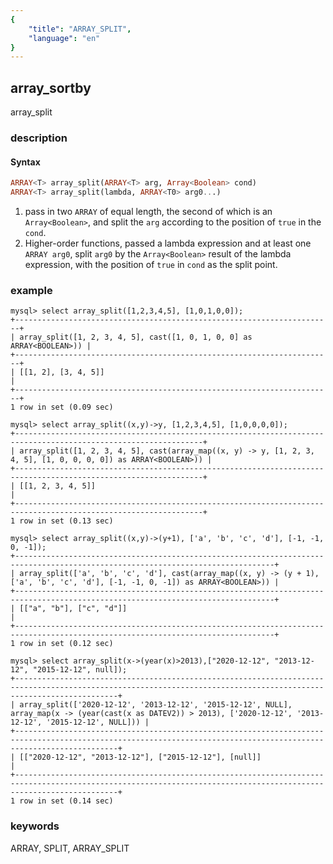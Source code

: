 ```yaml
---
{
    "title": "ARRAY_SPLIT",
    "language": "en"
}
---
```


<!-- 
Licensed to the Apache Software Foundation (ASF) under one
or more contributor license agreements.  See the NOTICE file
distributed with this work for additional information
regarding copyright ownership.  The ASF licenses this file
to you under the Apache License, Version 2.0 (the
"License"); you may not use this file except in compliance
with the License.  You may obtain a copy of the License at
  http://www.apache.org/licenses/LICENSE-2.0
Unless required by applicable law or agreed to in writing,
software distributed under the License is distributed on an
"AS IS" BASIS, WITHOUT WARRANTIES OR CONDITIONS OF ANY
KIND, either express or implied.  See the License for the
specific language governing permissions and limitations
under the License.
-->

## array_sortby

array_split

### description

#### Syntax

```sql
ARRAY<T> array_split(ARRAY<T> arg, Array<Boolean> cond)
ARRAY<T> array_split(lambda, ARRAY<T0> arg0...)
```

1. pass in two `ARRAY` of equal length, the second of which is an `Array<Boolean>`, and split the `arg` according to the position of `true` in the `cond`.
2. Higher-order functions, passed a lambda expression and at least one `ARRAY arg0`, split `arg0` by the `Array<Boolean>` result of the lambda expression, with the position of `true` in `cond` as the split point.

### example

```
mysql> select array_split([1,2,3,4,5], [1,0,1,0,0]);
+-----------------------------------------------------------------------+
| array_split([1, 2, 3, 4, 5], cast([1, 0, 1, 0, 0] as ARRAY<BOOLEAN>)) |
+-----------------------------------------------------------------------+
| [[1, 2], [3, 4, 5]]                                                   |
+-----------------------------------------------------------------------+
1 row in set (0.09 sec)

mysql> select array_split((x,y)->y, [1,2,3,4,5], [1,0,0,0,0]);
+----------------------------------------------------------------------------------------------------------------+
| array_split([1, 2, 3, 4, 5], cast(array_map((x, y) -> y, [1, 2, 3, 4, 5], [1, 0, 0, 0, 0]) as ARRAY<BOOLEAN>)) |
+----------------------------------------------------------------------------------------------------------------+
| [[1, 2, 3, 4, 5]]                                                                                              |
+----------------------------------------------------------------------------------------------------------------+
1 row in set (0.13 sec)

mysql> select array_split((x,y)->(y+1), ['a', 'b', 'c', 'd'], [-1, -1, 0, -1]);
+--------------------------------------------------------------------------------------------------------------------------------+
| array_split(['a', 'b', 'c', 'd'], cast(array_map((x, y) -> (y + 1), ['a', 'b', 'c', 'd'], [-1, -1, 0, -1]) as ARRAY<BOOLEAN>)) |
+--------------------------------------------------------------------------------------------------------------------------------+
| [["a", "b"], ["c", "d"]]                                                                                                       |
+--------------------------------------------------------------------------------------------------------------------------------+
1 row in set (0.12 sec)

mysql> select array_split(x->(year(x)>2013),["2020-12-12", "2013-12-12", "2015-12-12", null]);
+-------------------------------------------------------------------------------------------------------------------------------------------------------------------+
| array_split(['2020-12-12', '2013-12-12', '2015-12-12', NULL], array_map(x -> (year(cast(x as DATEV2)) > 2013), ['2020-12-12', '2013-12-12', '2015-12-12', NULL])) |
+-------------------------------------------------------------------------------------------------------------------------------------------------------------------+
| [["2020-12-12", "2013-12-12"], ["2015-12-12"], [null]]                                                                                                            |
+-------------------------------------------------------------------------------------------------------------------------------------------------------------------+
1 row in set (0.14 sec)
```

### keywords

ARRAY, SPLIT, ARRAY_SPLIT
